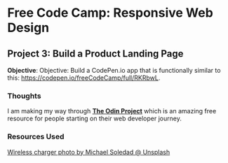 # Free Code Camp: Responsive Web Design
## Project 3: Build a Product Landing Page

**Objective**: Objective: Build a CodePen.io app that is functionally similar to this: https://codepen.io/freeCodeCamp/full/RKRbwL.

### Thoughts

I am making my way through **[The Odin Project](https://www.theodinproject.com/)** which is an amazing free resource for people starting on their web developer journey.

### Resources Used
[Wireless charger photo by Michael Soledad @ Unsplash](https://unsplash.com/photos/D12XjlsIoEM)